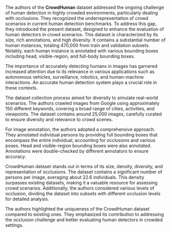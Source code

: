 The authors of the **CrowdHuman** dataset addressed the ongoing challenge of human detection in highly crowded environments, particularly dealing with occlusions. They recognized the underrepresentation of crowd scenarios in current human detection benchmarks. To address this gap, they introduced the present dataset, designed to enhance the evaluation of human detectors in crowd scenarios. This dataset is characterized by its size, rich annotations, and high diversity. It contains a substantial number of human instances, totaling 470,000 from train and validation subsets. Notably, each human instance is annotated with various bounding boxes including head, visible-region, and full-body bounding boxes.

The importance of accurately detecting humans in images has garnered increased attention due to its relevance in various applications such as autonomous vehicles, surveillance, robotics, and human-machine interactions. An accurate human detection system plays a crucial role in these contexts.

The dataset collection process aimed for diversity to simulate real-world scenarios. The authors crawled images from Google using approximately 150 different keywords, covering a broad range of cities, activities, and viewpoints. The dataset contains around 25,000 images, carefully curated to ensure diversity and relevance to crowd scenes.

For image annotation, the authors adopted a comprehensive approach. They annotated individual persons by providing full bounding boxes that encompass the entire individual, accounting for occlusions and various poses. Head and visible-region bounding boxes were also annotated. Annotations were double-checked by different annotators to ensure accuracy.

CrowdHuman dataset stands out in terms of its size, density, diversity, and representation of occlusions. The dataset contains a significant number of persons per image, averaging about 22.6 individuals. This density surpasses existing datasets, making it a valuable resource for assessing crowd scenarios. Additionally, the authors considered various levels of occlusion, dividing the dataset into subsets with different occlusion levels for detailed analysis.

The authors highlighted the uniqueness of the CrowdHuman dataset compared to existing ones. They emphasized its contribution to addressing the occlusion challenge and better evaluating human detectors in crowded settings.
